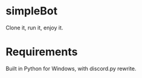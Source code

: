 # simpleBot
Clone it, run it, enjoy it.

# Requirements
Built in Python for Windows, with discord.py rewrite.
